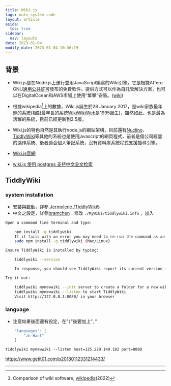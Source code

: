 ```yaml
---
title: Wiki.js
tags: note_system code
layout: article
aside:
  toc: true
sidebar:
  nav: layouts
date: 2023-01-04
modify_date: 2023-01-04 10:36:19
---
```


## 背景

- Wiki.js是在Node.js上運行並用JavaScript編寫的Wiki引擎。它是根據Affero GNU[通用公共許可][gnu]發布的免費軟件。提供方式可以作為自託管解決方案，也可以在DigitalOcean和AWS市場上使用“單擊”安裝。([wiki][wikijs_wiki])
- 根據wikipedia[^1]上的數據，Wiki.js誕生於28 January 2017，是wiki家族最年輕的系統(相對最年長的系統[WikiWikiWeb][WikiWikiWeb]是1995誕生)，雖然如此，也是最為活耀的系統，目前已經更新到2.5版。
- Wiki.js的特色自然是其執行node.js的網站架構，目前還有[Nuclino][Nuclino]、[TiddlyWiki][TiddlyWiki]等其他的系統也是使用javascript的網頁程式，前者是個公司經營的協作系統、後者適合個人筆記系統，沒有資料庫系統程式支援搜尋引擎。

- [Wiki.js官網][wikijs_official]
- [wiki.js 使用 postgres 支持中文全文检索](https://zhuanlan.zhihu.com/p/335359081)

## TiddlyWiki

### system installation

- 安裝與啟動，詳參[ Jermolene /TiddlyWiki5][Jermo]
- 中文之設定，詳參[bramchen][bramchen]：修改 `./MyWiki/tiddlywiki.info` ，加入

```bash
Open a command line terminal and type:

    npm install -g tiddlywiki
    If it fails with an error you may need to re-run the command as an administrator:
    sudo npm install -g tiddlywiki (Mac/Linux)

Ensure TiddlyWiki is installed by typing:

    tiddlywiki --version

    In response, you should see TiddlyWiki report its current version (eg "5.2.5". You may also see other debugging information reported.)

Try it out:

    tiddlywiki mynewwiki --init server to create a folder for a new wiki that includes server-related components
    tiddlywiki mynewwiki --listen to start TiddlyWiki
    Visit http://127.0.0.1:8080/ in your browser
```

### language

- 注意如果後面還有設定，在"`]`"後要加上"`,`"

```java
    "languages": [
        "zh-Hant"
    ]
```
`tiddlywiki mynewwiki --listen host=125.229.149.182 port=8080`

https://www.getit01.com/p20180112331214433/

---
[^1]: Comparison of wiki software, [wikipedia][cmp](2022)

[Jermo]: <https://github.com/Jermolene/TiddlyWiki5> "Installing TiddlyWiki on Node.js"
[bramchen]: <http://bramchen.objectis.net/> "bramchen"
[TiddlyWiki]: <https://en.wikipedia.org/wiki/TiddlyWiki> "TiddlyWiki is a personal wiki and a non-linear notebook for organising and sharing complex information. It is an open-source single page application wiki in the form of a single HTML file that includes CSS, JavaScript, embedded files such as images, and the text content. It is designed to be easy to customize and re-shape depending on application. It facilitates re-use of content by dividing it into small pieces called Tiddlers."
[Nuclino]: <https://en.wikipedia.org/wiki/Nuclino> "Nuclino is a cloud-based team collaboration software which allows teams to collaborate and share information in real time.[2][3] It was founded in Munich, Germany in 2015.[4] Some notable features include a WYSIWYG collaborative real-time editor and a visual representation of a team's knowledge in a graph. In addition to its web-based and desktop application, in 2018, Nuclino launched a free mobile app for Android and iOS."
[WikiWikiWeb]: <https://zh.wikipedia.org/wiki/WikiWikiWeb> "WikiWikiWeb是第一個用戶可編輯的維基網站，於1995年3月25日由其發明者程序員沃德·坎寧安與Portland Pattern Repository網站一起討論軟件設計模式後推出。WikiWikiWeb這個名字最初也是於運行這個網站的維基軟件名稱。這個維基軟件用Perl編程語言編寫，後更名為“WikiBase”。WikiWikiWeb是由坎寧安在1994年開發的，目的是方便程序員之間的思想交流。這個概念是基於坎寧安在20世紀80年代後期編寫HyperCard堆程式時想到的"
[gnu]: <https://en.wikipedia.org/wiki/GNU_Affero_General_Public_License> "GNU Affero General Public License"
[cmp]: <https://en.wikipedia.org/wiki/Comparison_of_wiki_software> "Comparison of wiki software"
[wikijs_official]: <https://js.wiki/> "The most powerful and extensible open source Wiki software, Make documentation a joy to write using Wiki.js's beautiful and intuitive interface!"
[wikijs_wiki]: <https://en.wikipedia.org/wiki/Wiki.js> "Wiki.js是在Node.js上運行並用JavaScript編寫的Wiki引擎。它是根據Affero GNU通用公共許可發布的免費軟件。它可以作為自託管解決方案提供，也可以在DigitalOcean和AWS市場上使用“單擊”安裝提供。"

